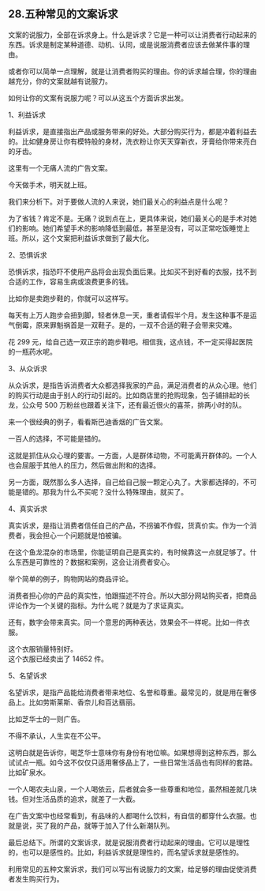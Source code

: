 ## 28.五种常见的文案诉求
文案的说服力，全部在诉求身上。什么是诉求？它是一种可以让消费者行动起来的东西。诉求是制定某种道德、动机、认同，或是说服消费者应该去做某件事的理由。


或者你可以简单一点理解，就是让消费者购买的理由。你的诉求越合理，你的理由越充分，你的文案就越有说服力。


如何让你的文案有说服力呢？可以从这五个方面诉求出发。


1、利益诉求


利益诉求，是直接指出产品或服务带来的好处。大部分购买行为，都是冲着利益去的。比如健身房让你有模特般的身材，洗衣粉让你天天穿新衣，牙膏给你带来亮白的牙齿。


这里有一个无痛人流的广告文案。


今天做手术，明天就上班。


我们来分析下。对于要做人流的人来说，她们最关心的利益点是什么呢？


为了省钱？肯定不是。无痛？说到点在上，更具体来说，她们最关心的是手术对她们的影响。她们希望手术的影响降低到最低，甚至是没有，可以正常吃饭睡觉上班。所以，这个文案把利益诉求做到了最大化。


2、恐惧诉求


恐惧诉求，指恐吓不使用产品将会出现负面后果。比如买不到好看的衣服，找不到合适的工作，容易生病或浪费更多的钱。


比如你是卖跑步鞋的，你就可以这样写。


每天有上万人跑步会扭到脚，轻者休息一天，重者请假半个月。发生这种事不是运气倒霉，原来罪魁祸首是一双鞋子。是的，一双不合适的鞋子会带来灾难。


花 299 元，给自己选一双正宗的跑步鞋吧。相信我，这点钱，不一定买得起医院的一瓶药水呢。


3、从众诉求


从众诉求，是指告诉消费者大众都选择我家的产品，满足消费者的从众心理。他们的购买行动是由于别人的行动引起的。比如商店里的抢购现象，包子铺排起的长龙，公众号 500 万粉丝也跟着关注下，还有最近很火的喜茶，排两小时的队。


来一个很经典的例子，看看斯巴迪香烟的广告文案。


一百人的选择，不可能是错的。


这就是抓住从众心理的要害。一方面，人是群体动物，不可能离开群体的。一个人也会屈服于其他人的压力，然后做出附和的选择。


另一方面，既然那么多人选择，自己给自己服一颗定心丸了。大家都选择的，不可能是错的。那我为什么不买呢？没什么特殊理由，就买了。


4、真实诉求


真实诉求，是指让消费者信任自己的产品，不拐骗不作假，货真价实。作为一个消费者，我会担心一个问题就是怕被骗。


在这个鱼龙混杂的市场里，你能证明自己是真实的，有时候靠这一点就足够了。什么东西是可靠性的？数据和案例，这会让消费者安心。


举个简单的例子，购物网站的商品评论。


消费者担心你的产品的真实性，怕跟描述不符合。所以大部分网站购买者，把商品评论作为一个关键的指标。为什么呢？就是为了求证真实。


还有，数字会带来真实。同一个意思的两种表达，效果会不一样呢。比如一件衣服。


这个衣服销量特别好。  
这个衣服已经卖出了 14652 件。 


5、名望诉求


名望诉求，是指产品能给消费者带来地位、名誉和尊重。最常见的，就是用在奢侈品上。比如劳斯莱斯、香奈儿和百达翡丽。


比如芝华士的一则广告。


不得不承认，人生实在不公平。


这明白就是告诉你，喝芝华士意味你有身份有地位嘛。如果想得到这种东西，那么试试点一瓶。如今这不仅仅只适用奢侈品上了，一些日常生活品也有同样的套路。比如矿泉水。


一个人喝农夫山泉，一个人喝依云，后者就会多一些尊重和地位，虽然相差就几块钱。但对生活品质的追求，就差了一大截。


在广告文案中也经常看到，有品味的人都喝什么饮料，有自信的都穿什么衣服。也就是说，买了我的产品，就等于加入了什么新潮队列。


最后总结下。所谓的文案诉求，就是说服消费者行动起来的理由。它可以是理性的，也可以是感性的。比如，利益诉求就是理性的，而名望诉求就是感性的。


利用常见的五种文案诉求，我们可以写出有说服力的文案，给足够的理由促使消费者发生购买行为。

